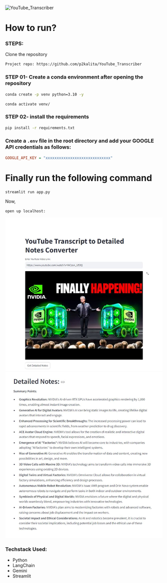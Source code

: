 ![YouTube_Transcriber](https://socialify.git.ci/p2kalita/YouTube_Transcriber/image?font=Inter&forks=1&language=1&name=1&owner=1&pattern=Circuit%20Board&stargazers=1&theme=Light)
# How to run?
### STEPS:

Clone the repository

```bash
Project repo: https://github.com/p2kalita/YouTube_Transcriber
```

### STEP 01- Create a conda environment after opening the repository

```bash
conda create -p venv python=3.10 -y
```

```bash
conda activate venv/
```

### STEP 02- install the requirements
```bash
pip install -r requirements.txt
```


### Create a `.env` file in the root directory and add your GOOGLE API credentials as follows:

```ini
GOOGLE_API_KEY = "xxxxxxxxxxxxxxxxxxxxxxxxxxxxx"
```




# Finally run the following command
```
streamlit run app.py
```

Now,

```
open up localhost:
```


![alt text](https://github.com/p2kalita/YouTube_Transcriber/blob/main/Capture.JPG)
![alt text](https://github.com/p2kalita/YouTube_Transcriber/blob/main/Capture2.JPG)


### Techstack Used:

- Python
- LangChain
- Gemini
- Streamlit


